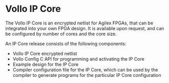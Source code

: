 # Vollo IP Core

The Vollo IP Core is an encrypted netlist for Agilex FPGAs, that can be integrated into your own FPGA design.
It is available upon request, and can be configured by number of cores and the core size.

An IP Core release consists of the following components:

- Vollo IP Core encrypted netlist
- Vollo Config C API for programming and activating the IP Core
- Example design for the IP Core
- Compiler configuration file for the IP Core, which can be used by the compiler to generate programs for the particular IP Core configuration
